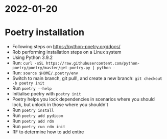 # 2022-01-20

# Poetry installation

- Following steps on https://python-poetry.org/docs/
- Rob performing installation steps on a Linux system
- Using Python 3.9.2
- Run: `curl -sSL https://raw.githubusercontent.com/python-poetry/poetry/master/get-poetry.py | python -`
- Run: `source $HOME/.poetry/env`
- Switch to main branch, git pull!, and create a new branch: `git checkout -b poetry init`
- Run `poetry --help`
- Initialise poetry with `poetry init`
- Poetry helps you lock dependencies in scenarios where you should lock, but unlock in those where you shouldn't
- Run `poetry install`
- Run `poetry add pydicom`
- Run `poetry add rdm`
- Run `poetry run rdm init`
- RF to determine how to add entire

